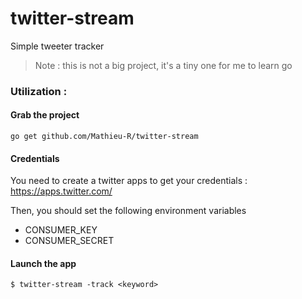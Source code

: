 # twitter-stream
Simple tweeter tracker 
> Note : this is not a big project, it's a tiny one for me to learn go

### Utilization :  

#### Grab the project
```
go get github.com/Mathieu-R/twitter-stream
```

#### Credentials
You need to create a twitter apps to get your credentials : https://apps.twitter.com/

Then, you should set the following environment variables

- CONSUMER_KEY
- CONSUMER_SECRET


#### Launch the app 
```
$ twitter-stream -track <keyword>
```
